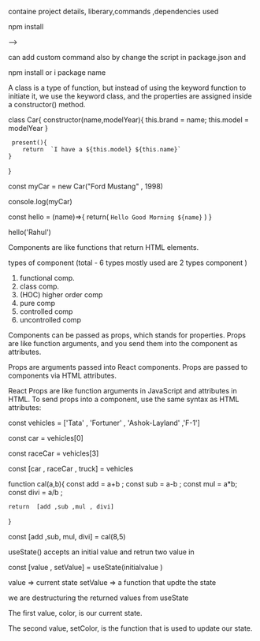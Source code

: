 <!-- most imp file is package.json --> 
containe project details, liberary,commands ,dependencies used

npm install 
<!-- -will add node module version as per package.json  --> -->

can add custom command also by change the script in package.json and 

<!-- install new package -->
npm install or i package name

<!-- ECMA6 -->

<!-- 1. Classes :  -->
A class is a type of function, but instead of using the keyword function to initiate it, we use the keyword class, and the properties are assigned inside a constructor() method.

class Car{
    constructor(name,modelYear){
        this.brand = name;
        this.model = modelYear
    }

     present(){
        return  `I have a ${this.model} ${this.name}`
    }
}

const myCar = new Car("Ford Mustang" , 1998)

console.log(myCar)
 


<!-- Arrow Functions -->

const hello = (name)=>{
    return(
        ` Hello Good Morning ${name} `
    )
}

hello('Rahul')

<!-- Component ->peice of code that can be reused --> 
Components are like functions that return HTML elements.

types of component (total - 6 types mostly used are 2 types component )
1. functional comp.
2. class comp. 
3. (HOC) higher order comp
4. pure comp
5. controlled comp
6. uncontrolled comp

<!-- Props -->

Components can be passed as props, which stands for properties.
Props are like function arguments, and you send them into the component as attributes.

Props are arguments passed into React components.
Props are passed to components via HTML attributes.

<!-- imp -->
React Props are like function arguments in JavaScript and attributes in HTML.
To send props into a component, use the same syntax as HTML attributes:


<!-- array destructing  -->

const vehicles = ['Tata' , 'Fortuner' , 'Ashok-Layland' ,'F-1']


<!-- to acces what we need -->
const car = vehicles[0]

const raceCar = vehicles[3]


<!-- with destructing order matters  -->

const [car , raceCar , truck]  = vehicles

<!-- example -->
function cal(a,b){
    const add = a+b ;
    const sub = a-b ;
    const mul = a*b;
    const divi = a/b ;

    return  [add ,sub ,mul , divi]
}


const [add ,sub, mul, divi] = cal(8,5)

<!-- useState -->

useState() accepts an initial value and retrun two value in  

const [value , setValue] = useState(initialvalue )

value => current state 
setValue => a function that updte the state 

we are destructuring the returned values from useState

The first value, color, is our current state.

The second value, setColor, is the function that is used to update our state.